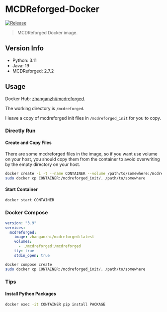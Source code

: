 # MCDReforged-Docker

[![Release](https://img.shields.io/github/v/release/MCDReforged/MCDReforged-Docker?label=Release)](https://github.com/MCDReforged/MCDReforged-Docker/releases)

> MCDReforged Docker image.

## Version Info

- Python: 3.11
- Java: 19
- MCDReforged: 2.7.2

## Usage

Docker Hub: [zhanganzhi/mcdreforged](https://hub.docker.com/r/zhanganzhi/mcdreforged).

The working directory is `/mcdreforged`.

I leave a copy of mcdreforged init files in `/mcdreforged_init` for you to copy.

### Directly Run

#### Create and Copy Files

There are some mcdreforged files in the image, so if you want use volume on your host, you should copy them from the container to avoid overwriting by the empty directory on your host.

```bash
docker create -i -t --name CONTAINER --volume /path/to/somewhere:/mcdreforged zhanganzhi/mcdreforged
sudo docker cp CONTAINER:/mcdreforged_init/. /path/to/somewhere
```

#### Start Container

```bash
docker start CONTAINER
```

### Docker Compose

```yaml
version: "3.9"
services:
  mcdreforged:
    image: zhanganzhi/mcdreforged:latest
    volumes:
      - ./mcdreforged:/mcdreforged
    tty: true
    stdin_open: true
```

```bash
docker compose create
sudo docker cp CONTAINER:/mcdreforged_init/. /path/to/somewhere
```

### Tips

#### Install Python Packages

```bash
docker exec -it CONTAINER pip install PACKAGE
```
